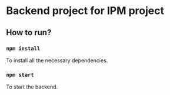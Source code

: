 # Backend project for IPM project

## How to run?

### `npm install`

To install all the necessary dependencies.


### `npm start`

To start the backend.